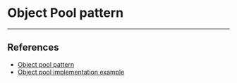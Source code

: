 # Object Pool pattern

---

## References

* [Object pool pattern](https://sourcemaking.com/design_patterns/object_pool)
* [Object pool implementation example](https://github.com/faif/python-patterns/blob/master/patterns/creational/pool.py)
